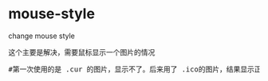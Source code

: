 # mouse-style
change mouse style

<pre>这个主要是解决，需要鼠标显示一个图片的情况<pre>
#第一次使用的是 .cur 的图片，显示不了。后来用了 .ico的图片，结果显示正常。
